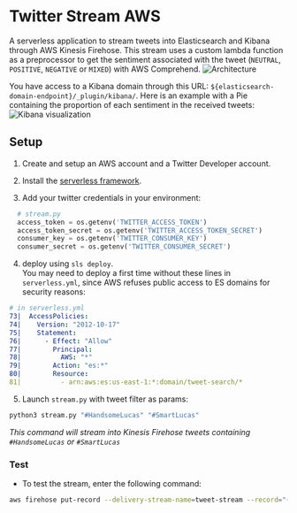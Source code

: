 # Twitter Stream AWS

A serverless application to stream tweets into Elasticsearch and Kibana through AWS Kinesis Firehose. This stream uses a custom lambda function as a preprocessor to get the sentiment associated with the tweet (`NEUTRAL`, `POSITIVE`, `NEGATIVE` or `MIXED`) with AWS Comprehend.
![Architecture](https://user-images.githubusercontent.com/29681007/112118616-d646aa80-8bbc-11eb-8961-5dc5559f16dd.png)

You have access to a Kibana domain through this URL: `${elasticsearch-domain-endpoint}/_plugin/kibana/`.
Here is an example with a Pie containing the proportion of each sentiment in the received tweets:
![Kibana visualization](https://user-images.githubusercontent.com/29681007/112006391-f5ddc480-8b23-11eb-9c83-8d840e419071.png)


## Setup

1. Create and setup an AWS account and a Twitter Developer account.

2. Install the [serverless framework](https://www.serverless.com).

3. Add your twitter credentials in your environment:
```python
  # stream.py
  access_token = os.getenv('TWITTER_ACCESS_TOKEN')
  access_token_secret = os.getenv('TWITTER_ACCESS_TOKEN_SECRET')
  consumer_key = os.getenv('TWITTER_CONSUMER_KEY')
  consumer_secret = os.getenv('TWITTER_CONSUMER_SECRET')
```

4. deploy using `sls deploy`.  
You may need to deploy a first time without these lines in `serverless.yml`, since AWS refuses public access to ES domains for security reasons:
```yaml
# in serverless.yml
73|  AccessPolicies:
74|    Version: "2012-10-17"
75|    Statement:
76|      - Effect: "Allow"
77|        Principal:
78|          AWS: "*"
79|        Action: "es:*"
80|        Resource:
81|          - arn:aws:es:us-east-1:*:domain/tweet-search/*
```

5. Launch `stream.py` with tweet filter as params:
```sh
python3 stream.py "#HandsomeLucas" "#SmartLucas"
```
*This command will stream into Kinesis Firehose tweets containing `#HandsomeLucas` or `#SmartLucas`*

### Test

- To test the stream, enter the following command:
```sh
aws firehose put-record --delivery-stream-name=tweet-stream --record="{\"Data\":\"SGVsbG8sIHRoaXMgaXMgYSB0ZXN0IDEyMy4=\"}"
```

